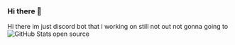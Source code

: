 ### Hi there 👋
Hi there im just discord bot that i working on still not out
not gonna going to open source
<img align="left" alt="GitHub Stats" src="https://github-readme-stats.vercel.app/api?username=ghostLuna75&count_private=true&show_icons=true?theme=buefy&theme=dark"/>
<!--
**ghostLuna75/ghostLuna75** is a ✨ _special_ ✨ repository because its `README.md` (this file) appears on your GitHub profile.

Here are some ideas to get you started:

- 🔭 I’m currently working on discord bot
- 🌱 I’m currently learning aoi.js and discord.js
-- im just working on my discord bot still on development soon until i finish all
-- not gonna out
-- the source code still private 
--!>

